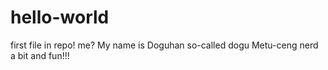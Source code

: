 # hello-world
first file in repo!
me?
My name is Doguhan so-called dogu
Metu-ceng
nerd a bit and fun!!!
